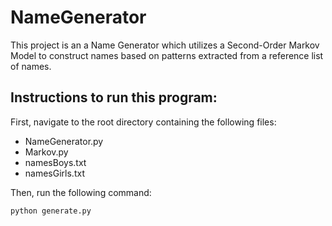 # NameGenerator
This project is an a Name Generator which utilizes a Second-Order Markov Model to construct names based on patterns extracted from a reference list of names.

## Instructions to run this program:
First, navigate to the root directory containing the following files:
* NameGenerator.py
* Markov.py
* namesBoys.txt
* namesGirls.txt

Then, run the following command:

```
python generate.py
```
